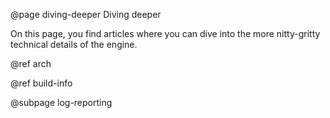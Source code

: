 @page diving-deeper Diving deeper

On this page, you find articles where you can dive into the more
nitty-gritty technical details of the engine.

@ref arch

@ref build-info

@subpage log-reporting
